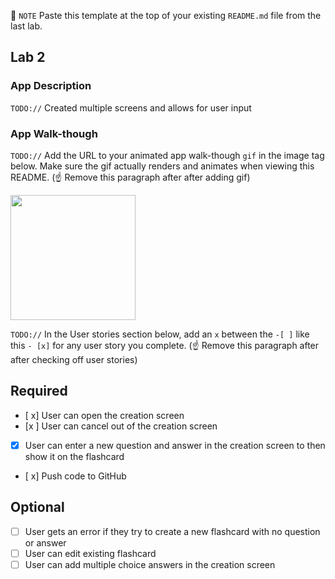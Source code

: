 📝 `NOTE` Paste this template at the top of your existing `README.md` file from the last lab.

## Lab 2

### App Description
`TODO://` Created multiple screens and allows for user input

### App Walk-though
`TODO://` Add the URL to your animated app walk-though `gif` in the image tag below. Make sure the gif actually renders and animates when viewing this README. (☝️ Remove this paragraph after after adding gif)

<img src="http://g.recordit.co/hERe8vjlBi.gif" width=200><br>

`TODO://` In the User stories section below, add an `x` between the `-[ ]` like this `- [x]` for any user story you complete. (☝️ Remove this paragraph after after checking off user stories)

## Required
- [ x] User can open the creation screen
- [x ] User can cancel out of the creation screen
- [x] User can enter a new question and answer in the creation screen to then show it on the flashcard
- [ x] Push code to GitHub
## Optional
- [ ] User gets an error if they try to create a new flashcard with no question or answer
- [ ] User can edit existing flashcard
- [ ] User can add multiple choice answers in the creation screen
